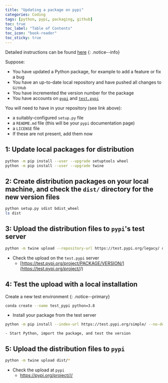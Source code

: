 ```yaml
---
title: "Updating a package on pypi"
categories: Coding
tags: [python, pypi, packaging, github]
toc: true
toc_label: "Table of Contents"
toc_icon: "book-reader"
toc_sticky: true
---
```


Detailed instructions can be found [here](https://packaging.python.org/tutorials/packaging-projects/)
{: .notice--info}

Suppose:

- You have updated a Python package, for example to add a feature or fix a bug
- You have an up-to-date local repository and have pushed all changes to `GitHub`
- You have incremented the version number for the package
- You have accounts on [`pypi`](https://pypi.org/) and [`test.pypi`](https://test.pypi.org/)

You will need to have in your repository (see link above):

- a suitably-configured `setup.py` file
- a `README.md` file (this will be your `pypi` documentation page)
- a `LICENSE` file
- If these are not present, add them now

## 1: Update local packages for distribution

```bash
python -m pip install --user --upgrade setuptools wheel
python -m pip install --user --upgrade twine
```

## 2: Create distribution packages on your local machine, and check the `dist/` directory for the new version files

```bash
python setup.py sdist bdist_wheel
ls dist
```

## 3: Upload the distribution files to `pypi`'s test server

```bash
python -m twine upload --repository-url https://test.pypi.org/legacy/ dist/*
```

- Check the upload on the `test.pypi` server
    - [https://test.pypi.org/project/PACKAGE/VERSION/](https://test.pypi.org/project/<PACKAGE>/<VERSION>)

## 4: Test the upload with a local installation

Create a new test environment
{: .notice--primary}

```bash
conda create --name test_pypi python=3.8
```

- Install your package from the test server

```bash
python -m pip install --index-url https://test.pypi.org/simple/ --no-deps <PACKAGE>
```

    - Start Python, import the package, and test the version

## 5: Upload the distribution files to `pypi`

```bash
python -m twine upload dist/*
```

- Check the upload at `pypi`
    - [https://pypi.org/project/<PACKAGE>/<VERSION>/](https://pypi.org/project/<PACKAGE>/<VERSION>/)